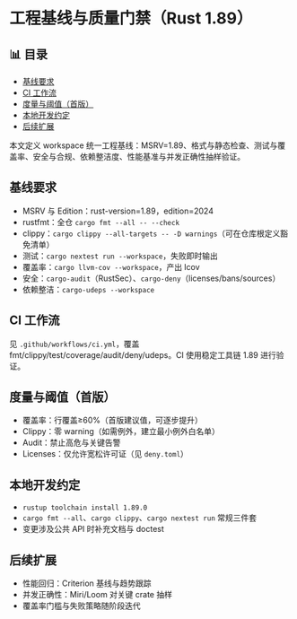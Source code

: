 ﻿# 工程基线与质量门禁（Rust 1.89）


## 📊 目录

- [基线要求](#基线要求)
- [CI 工作流](#ci-工作流)
- [度量与阈值（首版）](#度量与阈值首版)
- [本地开发约定](#本地开发约定)
- [后续扩展](#后续扩展)


本文定义 workspace 统一工程基线：MSRV=1.89、格式与静态检查、测试与覆盖率、安全与合规、依赖整洁度、性能基准与并发正确性抽样验证。

## 基线要求

- MSRV 与 Edition：rust-version=1.89，edition=2024
- rustfmt：全仓 `cargo fmt --all -- --check`
- clippy：`cargo clippy --all-targets -- -D warnings`（可在仓库根定义豁免清单）
- 测试：`cargo nextest run --workspace`，失败即时输出
- 覆盖率：`cargo llvm-cov --workspace`，产出 lcov
- 安全：`cargo-audit`（RustSec）、`cargo-deny`（licenses/bans/sources）
- 依赖整洁：`cargo-udeps --workspace`

## CI 工作流

见 `.github/workflows/ci.yml`，覆盖 fmt/clippy/test/coverage/audit/deny/udeps。CI 使用稳定工具链 1.89 进行验证。

## 度量与阈值（首版）

- 覆盖率：行覆盖≥60%（首版建议值，可逐步提升）
- Clippy：零 warning（如需例外，建立最小例外白名单）
- Audit：禁止高危与关键告警
- Licenses：仅允许宽松许可证（见 `deny.toml`）

## 本地开发约定

- `rustup toolchain install 1.89.0`
- `cargo fmt --all`、`cargo clippy`、`cargo nextest run` 常规三件套
- 变更涉及公共 API 时补充文档与 doctest

## 后续扩展

- 性能回归：Criterion 基线与趋势跟踪
- 并发正确性：Miri/Loom 对关键 crate 抽样
- 覆盖率门槛与失败策略随阶段迭代
